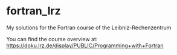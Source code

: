 # fortran_lrz
My solutions for the Fortran course of the Leibniz-Rechenzentrum

You can find the course overview at: https://doku.lrz.de/display/PUBLIC/Programming+with+Fortran